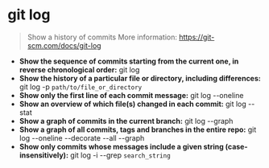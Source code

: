 # git log
> Show a history of commits
> More information: <https://git-scm.com/docs/git-log>
- **Show the sequence of commits starting from the current one, in reverse chronological order:**
git log
- **Show the history of a particular file or directory, including differences:**
git log -p `path/to/file_or_directory`
- **Show only the first line of each commit message:**
git log --oneline
- **Show an overview of which file(s) changed in each commit:**
git log --stat
- **Show a graph of commits in the current branch:**
git log --graph
- **Show a graph of all commits, tags and branches in the entire repo:**
git log --oneline --decorate --all --graph
- **Show only commits whose messages include a given string (case-insensitively):**
git log -i --grep `search_string`

